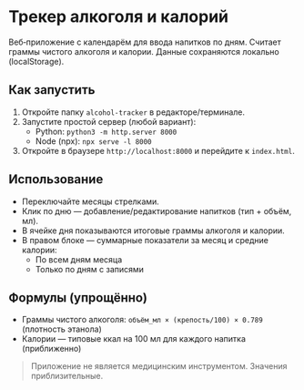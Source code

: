 # Трекер алкоголя и калорий

Веб‑приложение с календарём для ввода напитков по дням. Считает граммы чистого алкоголя и калории. Данные сохраняются локально (localStorage).

## Как запустить

1. Откройте папку `alcohol-tracker` в редакторе/терминале.
2. Запустите простой сервер (любой вариант):
   - Python: `python3 -m http.server 8000`
   - Node (npx): `npx serve -l 8000`
3. Откройте в браузере `http://localhost:8000` и перейдите к `index.html`.

## Использование

- Переключайте месяцы стрелками.
- Клик по дню — добавление/редактирование напитков (тип + объём, мл).
- В ячейке дня показываются итоговые граммы алкоголя и калории.
- В правом блоке — суммарные показатели за месяц и средние калории:
  - По всем дням месяца
  - Только по дням с записями

## Формулы (упрощённо)

- Граммы чистого алкоголя: `объём_мл × (крепость/100) × 0.789` (плотность этанола)
- Калории — типовые ккал на 100 мл для каждого напитка (приближенно)

> Приложение не является медицинским инструментом. Значения приблизительные.